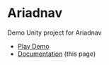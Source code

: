 # Ariadnav
Demo Unity project for Ariadnav

* [Play Demo](https://www.jimu.net/Ariadnav/)
* [Documentation](https://github.com/jimu/Ariadnav/wiki) (this page)
